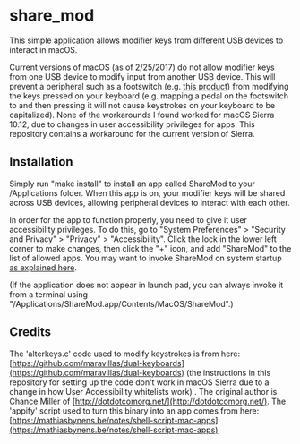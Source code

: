 # share_mod
This simple application allows modifier keys from different USB devices to interact in macOS.

Current versions of macOS (as of 2/25/2017) do not allow modifier keys from one USB device to modify input from another USB device. This will prevent a peripheral such as a footswitch (e.g. [this product](https://www.kinesis-ergo.com/shop/savant-elite2-waterproof-triple-pedal/)) from modifying the keys pressed on your keyboard (e.g. mapping a pedal on the footswitch to <SHIFT> and then pressing it will not cause keystrokes on your keyboard to be capitalized). None of the workarounds I found worked for macOS Sierra 10.12, due to changes in user accessibility privileges for apps. This repository contains a workaround for the current version of Sierra.

## Installation
Simply run "make install" to install an app called ShareMod to your /Applications folder. When this app is on, your modifier keys will be shared across USB devices, allowing peripheral devices to interact with each other.

In order for the app to function properly, you need to give it user accessibility privileges. To do this, go to "System Preferences" > "Security and Privacy" > "Privacy" > "Accessibility". Click the lock in the lower left corner to make changes, then click the "+" icon, and add "ShareMod" to the list of allowed apps. You may want to invoke ShareMod on system startup [as explained here](http://osxdaily.com/2006/11/29/how-to-launch-application-on-system-start-in-mac-os-x/). 

(If the application does not appear in launch pad, you can always invoke it from a terminal using "/Applications/ShareMod.app/Contents/MacOS/ShareMod".)

## Credits
The 'alterkeys.c' code used to modify keystrokes is from here: [https://github.com/maravillas/dual-keyboards](https://github.com/maravillas/dual-keyboards) (the instructions in this repository for setting up the code don't work in macOS Sierra due to a change in how User Accessibility whitelists work) . The original author is Chance Miller of [http://dotdotcomorg.net/](http://dotdotcomorg.net/). The 'appify' script used to turn this binary into an app comes from here: [https://mathiasbynens.be/notes/shell-script-mac-apps](https://mathiasbynens.be/notes/shell-script-mac-apps)
